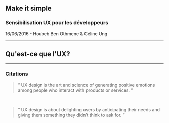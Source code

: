 ##  Make it simple
<!-- .slide:data-background="images/1.png" data-background-size="100%" -->

### Sensibilisation UX pour les développeurs
<!-- .element: style="color: pink;" class="toto" -->

16/06/2016 - Houbeb Ben Othmene & Céline Ung


---
## Qu'est-ce que l'UX?
<!-- .slide:data-background-color="#002b36"-->


---
### Citations

> “ UX design is the art and science
> of generating positive emotions among people
> who interact with products or services. ”
<!-- .element: class="fragment" data-fragment-index="1" -->

<br/>

> “ UX design is about delighting users by anticipating their needs
> and giving them something they didn’t think to ask for. ”
<!-- .element: class="fragment" data-fragment-index="2" -->
